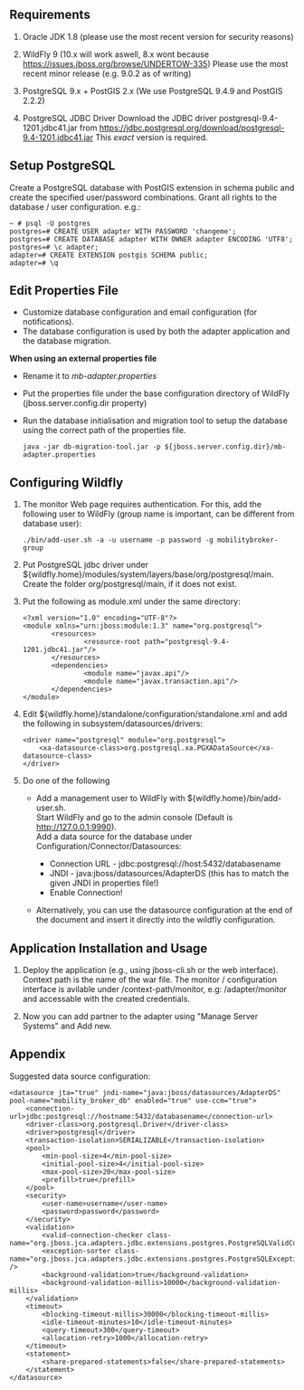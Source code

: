 Requirements
-----

1. Oracle JDK 1.8 (please use the most recent version for security reasons)

2. WildFly 9 (10.x will work aswell, 8.x wont because https://issues.jboss.org/browse/UNDERTOW-335)
   Please use the most recent minor release (e.g. 9.0.2 as of writing)

3. PostgreSQL 9.x + PostGIS 2.x (We use PostgreSQL 9.4.9 and PostGIS 2.2.2)

4. PostgreSQL JDBC Driver
   Download the JDBC driver postgresql-9.4-1201.jdbc41.jar from https://jdbc.postgresql.org/download/postgresql-9.4-1201.jdbc41.jar
   This _exact_ version is required.
   
Setup PostgreSQL
-----

Create a PostgreSQL database with PostGIS extension in schema public and create the specified user/password combinations. 
Grant all rights to the database / user configuration. 
e.g.:

```
~ # psql -U postgres
postgres=# CREATE USER adapter WITH PASSWORD 'changeme';
postgres=# CREATE DATABASE adapter WITH OWNER adapter ENCODING 'UTF8';
postgres=# \c adapter;
adapter=# CREATE EXTENSION postgis SCHEMA public;
adapter=# \q
```

Edit Properties File
-----
- Customize database configuration and email configuration (for notifications).
- The database configuration is used by both the adapter application and the database migration.

**When using an external properties file**

- Rename it to *mb-adapter.properties*
- Put the properties file under the base configuration directory of WildFly (jboss.server.config.dir property)
- Run the database initialisation and migration tool to setup the database using the correct path of the properties file.
    
    ```
    java -jar db-migration-tool.jar -p ${jboss.server.config.dir}/mb-adapter.properties
    ```

Configuring Wildfly
-----

1. The monitor Web page requires authentication. For this, add the following user to WildFly (group name is important, can be different from database user):

    ```
    ./bin/add-user.sh -a -u username -p password -g mobilitybroker-group
    ```

2. Put PostgreSQL jdbc driver under ${wildfly.home}/modules/system/layers/base/org/postgresql/main. Create the folder org/postgresql/main, if it does not exist.

3. Put the following as module.xml under the same directory:

    ```
    <?xml version="1.0" encoding="UTF-8"?>
    <module xmlns="urn:jboss:module:1.3" name="org.postgresql">
           <resources>  
                   <resource-root path="postgresql-9.4-1201.jdbc41.jar"/>  
           </resources>  
           <dependencies>  
                   <module name="javax.api"/>  
                   <module name="javax.transaction.api"/>  
           </dependencies>
    </module>
    ```
    
4. Edit ${wildfly.home}/standalone/configuration/standalone.xml and add the following in subsystem/datasources/drivers:

    ```
    <driver name="postgresql" module="org.postgresql">
        <xa-datasource-class>org.postgresql.xa.PGXADataSource</xa-datasource-class>  
    </driver>
    ```

5. Do one of the following

   - Add a management user to WildFly with ${wildfly.home}/bin/add-user.sh.  
     Start WildFly and go to the admin console (Default is http://127.0.0.1:9990).  
     Add a data source for the database under Configuration/Connector/Datasources:
     
       * Connection URL - jdbc:postgresql://host:5432/databasename 
       * JNDI - java:jboss/datasources/AdapterDS (this has to match the given JNDI in properties file!)
       * Enable Connection!
         
   - Alternatively, you can use the datasource configuration at the end of the document and insert it directly into the wildfly configuration.


Application Installation and Usage
------

1. Deploy the application (e.g., using jboss-cli.sh or the web interface). Context path is the name of the war file.
   The monitor / configuration interface is avilable under /context-path/monitor, e.g: /adapter/monitor and accessable 
   with the created credentials.

2. Now you can add partner to the adapter using "Manage Server Systems" and Add new.



Appendix
-----

Suggested data source configuration:

```
<datasource jta="true" jndi-name="java:jboss/datasources/AdapterDS" pool-name="mobility_broker_db" enabled="true" use-ccm="true">
    <connection-url>jdbc:postgresql://hostname:5432/databasename</connection-url>
    <driver-class>org.postgresql.Driver</driver-class>
    <driver>postgresql</driver>
    <transaction-isolation>SERIALIZABLE</transaction-isolation>
    <pool>
        <min-pool-size>4</min-pool-size>
        <initial-pool-size>4</initial-pool-size>
        <max-pool-size>20</max-pool-size>
        <prefill>true</prefill>
    </pool>
    <security>
        <user-name>username</user-name>
        <password>password</password>
    </security>
    <validation>
        <valid-connection-checker class-name="org.jboss.jca.adapters.jdbc.extensions.postgres.PostgreSQLValidConnectionChecker"/>
        <exception-sorter class-name="org.jboss.jca.adapters.jdbc.extensions.postgres.PostgreSQLExceptionSorter" />
        <background-validation>true</background-validation>
        <background-validation-millis>10000</background-validation-millis>
    </validation>
    <timeout>
        <blocking-timeout-millis>30000</blocking-timeout-millis>
        <idle-timeout-minutes>10</idle-timeout-minutes>
        <query-timeout>300</query-timeout>
        <allocation-retry>1000</allocation-retry>
    </timeout>
    <statement>
        <share-prepared-statements>false</share-prepared-statements>
    </statement>
</datasource>
```